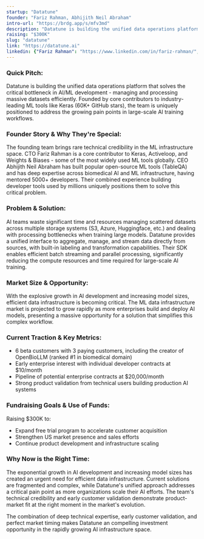 ```yaml
---
startup: "Datatune"
founder: "Fariz Rahman, Abhijith Neil Abraham"
intro-url: "https://brdg.app/s/mfv3md"
description: "Datatune is building the unified data operations platform that solves the critical bottleneck in AI/ML development"
raising: "$300K"
slug: "datatune"
link: "https://datatune.ai"
linkedin: {"Fariz Rahman": "https://www.linkedin.com/in/fariz-rahman/", "Abhijith Neil Abraham": "https://www.linkedin.com/in/abhijith-neil-abraham-765165141/"}
---
```


### Quick Pitch:
Datatune is building the unified data operations platform that solves the critical bottleneck in AI/ML development - managing and processing massive datasets efficiently. Founded by core contributors to industry-leading ML tools like Keras (60K+ GitHub stars), the team is uniquely positioned to address the growing pain points in large-scale AI training workflows.

### Founder Story & Why They're Special:
The founding team brings rare technical credibility in the ML infrastructure space. CTO Fariz Rahman is a core contributor to Keras, Activeloop, and Weights & Biases - some of the most widely used ML tools globally. CEO Abhijith Neil Abraham has built popular open-source ML tools (TableQA) and has deep expertise across biomedical AI and ML infrastructure, having mentored 5000+ developers. Their combined experience building developer tools used by millions uniquely positions them to solve this critical problem.

### Problem & Solution:
AI teams waste significant time and resources managing scattered datasets across multiple storage systems (S3, Azure, Huggingface, etc.) and dealing with processing bottlenecks when training large models. Datatune provides a unified interface to aggregate, manage, and stream data directly from sources, with built-in labeling and transformation capabilities. Their SDK enables efficient batch streaming and parallel processing, significantly reducing the compute resources and time required for large-scale AI training.

### Market Size & Opportunity:
With the explosive growth in AI development and increasing model sizes, efficient data infrastructure is becoming critical. The ML data infrastructure market is projected to grow rapidly as more enterprises build and deploy AI models, presenting a massive opportunity for a solution that simplifies this complex workflow.

### Current Traction & Key Metrics:
- 6 beta customers with 3 paying customers, including the creator of OpenBioLLM (ranked #1 in biomedical domain)
- Early enterprise interest with individual developer contracts at $10/month
- Pipeline of potential enterprise contracts at $20,000/month
- Strong product validation from technical users building production AI systems

### Fundraising Goals & Use of Funds:
Raising $300K to:
- Expand free trial program to accelerate customer acquisition
- Strengthen US market presence and sales efforts
- Continue product development and infrastructure scaling

### Why Now is the Right Time:
The exponential growth in AI development and increasing model sizes has created an urgent need for efficient data infrastructure. Current solutions are fragmented and complex, while Datatune's unified approach addresses a critical pain point as more organizations scale their AI efforts. The team's technical credibility and early customer validation demonstrate product-market fit at the right moment in the market's evolution.

The combination of deep technical expertise, early customer validation, and perfect market timing makes Datatune an compelling investment opportunity in the rapidly growing AI infrastructure space.